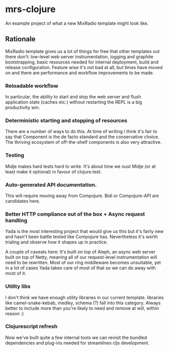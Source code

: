 # mrs-clojure

An example project of what a new MixRadio template might look like.

## Rationale

MixRadio template gives us a lot of things for free that other templates out there don't: low-level web server instrumentation, logging and graphite bootstrapping, basic resources needed for internal deployment, build and release configuration. Feature wise it's not bad at all, but times have moved on and there are performance and workflow improvements to be made.

### Reloadable workflow
In particular, the ability to start and stop the web server and flush application state (caches etc.) without restarting the REPL is a big productivity win.

### Deterministic starting and stopping of resources
There are a number of ways to do this. At time of writing I think it's fair to say that Component is the de facto standard and the conservative choice. The thriving ecosystem of off-the-shelf components is also very attractive.

### Testing
Midje makes hard tests hard to write. It's about time we oust Midje (or at least make it optional) in favour of clojure.test.

### Auto-generated API documentation.
This will require moving away from Compojure. Bidi or Compojure-API are candidates here.

### Better HTTP compliance out of the box + Async request handling
Yada is the most interesting project that would give us this but it's fairly new and hasn't been battle tested like Compojure has. Nevertheless it's worth trialing and observe how it shapes up in practice.

A couple of caveats here: It's built on top of Aleph, an async web server built on top of Netty, meaning all of our request-level instrumentation will need to be rewritten. Most of our ring middleware becomes unsuitable, yet in a lot of cases Yada takes care of most of that so we can do away with most of it.

### Utility libs
I don't think we have enough utility libraries in our current template. libraries like camel-snake-kebab, medley, schema (?) fall into this category. Always better to include more than you're likely to need and remove at will, within reason :)

### Clojurescript refresh
Now we've built quite a few internal tools we can revisit the bundled dependencies and plug-ins needed for streamlines cljs development.
